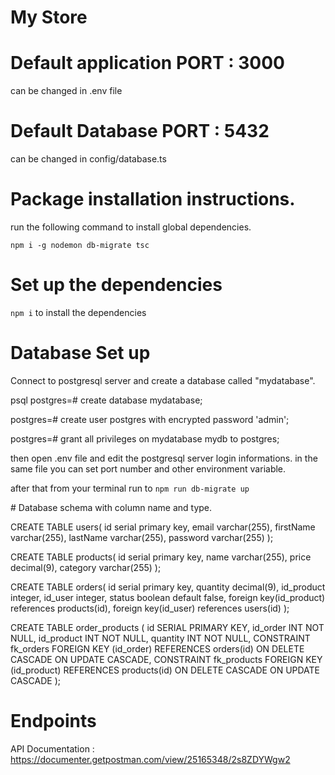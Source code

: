 # My Store

# Default application PORT : 3000
can be changed in .env file

# Default Database PORT : 5432
can be changed in config/database.ts



# Package installation instructions.
run the following command to install global dependencies.

```npm i -g nodemon db-migrate tsc```

# Set up the dependencies

`npm i` to install the dependencies

# Database Set up 
Connect to postgresql server and create a database called "mydatabase".

psql
postgres=# create database mydatabase;

postgres=# create user postgres with encrypted password 'admin';

postgres=# grant all privileges on mydatabase mydb to postgres;

then open .env file and edit the postgresql server login informations.
in the same file you can set port number and other environment variable.

after that from your terminal run to
```npm run db-migrate up```


# Database schema with column name and type.

CREATE TABLE users(
id serial primary key,
email varchar(255),
firstName varchar(255),
lastName varchar(255),
password varchar(255)
);

CREATE TABLE products(
id serial primary key,
name varchar(255),
price decimal(9),
category varchar(255)
);

CREATE TABLE orders(
id serial primary key,
quantity decimal(9),
id_product integer,
id_user integer,
status boolean default false,
foreign key(id_product) references products(id),
foreign key(id_user) references users(id)
);

CREATE TABLE order_products (
    id SERIAL PRIMARY KEY,
    id_order INT NOT NULL,
    id_product INT NOT NULL,
    quantity INT NOT NULL,
    CONSTRAINT fk_orders
        FOREIGN KEY (id_order)
            REFERENCES orders(id)
            ON DELETE CASCADE
            ON UPDATE CASCADE,
    CONSTRAINT fk_products
        FOREIGN KEY (id_product)
            REFERENCES products(id)
            ON DELETE CASCADE
            ON UPDATE CASCADE
);

# Endpoints

API Documentation : https://documenter.getpostman.com/view/25165348/2s8ZDYWgw2

